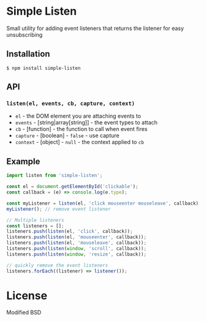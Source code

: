 # Simple Listen

Small utility for adding event listeners that returns the listener for easy unsubscribing

## Installation

```
$ npm install simple-listen
```

## API

### `listen(el, events, cb, capture, context)`

- `el` - the DOM element you are attaching events to
- `events` - [string|array[string]] - the event types to attach
- `cb` - [function] - the function to call when event fires
- `capture` - [boolean] - `false` - use capture
- `context` - [object] - `null` - the context applied to `cb`

## Example

```js
import listen from 'simple-listen';

const el = document.getElementById('clickable');
const callback = (e) => console.log(e.type);

const myListener = listen(el, 'click mouseenter mouseleave', callback);
myListener(); // remove event listener

// Multiple listeners
const listeners = [];
listeners.push(listen(el, 'click', callback));
listeners.push(listen(el, 'mouseenter', callback));
listeners.push(listen(el, 'mouseleave', callback));
listeners.push(listen(window, 'scroll', callback));
listeners.push(listen(window, 'resize', callback));

// quickly remove the event listeners
listeners.forEach((listener) => listener());
```

# License

Modified BSD
